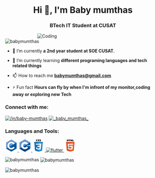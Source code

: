 <h1 align="center">Hi 👋, I'm Baby mumthas</h1>
<h3 align="center">BTech IT Student at CUSAT</h3>
<img align="right" alt="Coding" width="400"src="https://cdnb.artstation.com/p/assets/images/images/028/991/999/original/anna-havrylyukh-.gif?1596125112">

<p align="left"> <img src="https://komarev.com/ghpvc/?username=babymumthas&label=Profile%20views&color=0e75b6&style=flat" alt="babymumthas" /> </p>

- 🔭 I’m currently **a 2nd year student at SOE CUSAT.**

- 🌱 I’m currently learning **different programing languages and tech related things**

- 📫 How to reach me **babymumthas@gmail.com**

- ⚡ Fun fact **Hours can fly by when I'm infront of my monitor,coding away or exploring new Tech**

<h3 align="left">Connect with me:</h3>
<p align="left">
<a href="https://linkedin.com/in//in/baby-mumthas" target="blank"><img align="center" src="https://raw.githubusercontent.com/rahuldkjain/github-profile-readme-generator/master/src/images/icons/Social/linked-in-alt.svg" alt="/in/baby-mumthas" height="30" width="40" /></a>
<a href="https://instagram.com/_baby_mumthas_" target="blank"><img align="center" src="https://raw.githubusercontent.com/rahuldkjain/github-profile-readme-generator/master/src/images/icons/Social/instagram.svg" alt="_baby_mumthas_" height="30" width="40" /></a>
</p>

<h3 align="left">Languages and Tools:</h3>
<p align="left"> <a href="https://www.cprogramming.com/" target="_blank" rel="noreferrer"> <img src="https://raw.githubusercontent.com/devicons/devicon/master/icons/c/c-original.svg" alt="c" width="40" height="40"/> </a> <a href="https://www.w3schools.com/cpp/" target="_blank" rel="noreferrer"> <img src="https://raw.githubusercontent.com/devicons/devicon/master/icons/cplusplus/cplusplus-original.svg" alt="cplusplus" width="40" height="40"/> </a> <a href="https://www.w3schools.com/css/" target="_blank" rel="noreferrer"> <img src="https://raw.githubusercontent.com/devicons/devicon/master/icons/css3/css3-original-wordmark.svg" alt="css3" width="40" height="40"/> </a> <a href="https://flutter.dev" target="_blank" rel="noreferrer"> <img src="https://www.vectorlogo.zone/logos/flutterio/flutterio-icon.svg" alt="flutter" width="40" height="40"/> </a> <a href="https://www.w3.org/html/" target="_blank" rel="noreferrer"> <img src="https://raw.githubusercontent.com/devicons/devicon/master/icons/html5/html5-original-wordmark.svg" alt="html5" width="40" height="40"/> </a> </p>

<p><img align="left" src="https://github-readme-stats.vercel.app/api/top-langs?username=babymumthas&show_icons=true&locale=en&layout=compact&theme=dark" alt="babymumthas" /></p>

<p>&nbsp;<img align="center" src="https://github-readme-stats.vercel.app/api?username=babymumthas&show_icons=true&locale=en&theme=dark" alt="babymumthas" /></p>

<p><img align="center" src="https://github-readme-streak-stats.herokuapp.com/?user=babymumthas&&theme=dark" alt="babymumthas" /></p>
